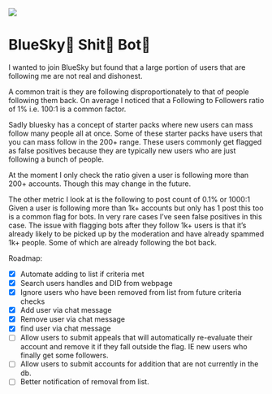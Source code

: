 ![](https://shitbot.morphic.pro/images/bot.webp?vsn=d)
# BlueSky🦋 Shit💩 Bot🤖

I wanted to join BlueSky but found that a large portion of users that are following me are not real and dishonest.

A common trait is they are following disproportionately to that of people following them back. On average I noticed that a Following to Followers ratio of 1% i.e. 100:1 is a common factor. 

Sadly bluesky has a concept of starter packs where new users can mass follow many people all at once. Some of these starter packs have users that you can mass follow in the 200+ range. These users commonly get flagged as false positives because they are typically new users who are just following a bunch of people. 

At the moment I only check the ratio given a user is following more than 200+ accounts. 
Though this may change in the future. 

The other metric I look at is the following to post count of 0.1% or 1000:1
Given a user is following more than 1k+ accounts but only has 1 post this too is a common flag for bots. In very rare cases I’ve seen false positives in this case. 
The issue with flagging bots after they follow 1k+ users is that it’s already likely to be picked up by the moderation and have already spammed 1k+ people. Some of which are already following the bot back. 


Roadmap:
- [x] Automate adding to list if criteria met 
- [x] Search users handles and DID from webpage
- [x] Ignore users who have been removed from list from future criteria checks
- [x] Add user via chat message
- [x] Remove user via chat message
- [x] find user via chat message
- [ ] Allow users to submit appeals that will automatically re-evaluate their account and remove it if they fall outside the flag.  IE new users who finally get some followers.   
- [ ] Allow users to submit accounts for addition that are not currently in the db.    
- [ ] Better notification of removal from list.   
